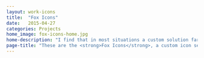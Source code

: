 ```yaml
---
layout: work-icons
title:  "Fox Icons"
date:   2015-04-27
categories: Projects
home_image: fox-icons-home.jpg
home-description: "I find that in most situations a custom solution far surpasses an acquired one, and icons are no exception. I&rsquo;ve created this icon set over many years and  add to it as I go based on the needs of my projects."
page-title: "These are the <strong>Fox Icons</strong>, a custom icon set by yours truly."
---
```

